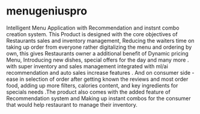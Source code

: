 # menugeniuspro
Intelligent Menu Application with Recommendation and instsnt combo creation system.
This Product is designed with the core objectives of Restaurants sales and
inventory management, Reducing the waiters time on taking up order from
everyone rather digitalizing the menu and ordering by own, this gives Restaurants
owner a additional benefit of Dynamic pricing Menu, Introducing new dishes,
special offers for the day and many more . with super inventory and sales
management integrated with ml/ai recommendation and auto sales increase
features . And on consumer side - ease in selection of order after getting known
the reviews and most order food, adding up more filters, calories content, and key
ingredients for specials needs .The product also comes with the added feature of Recommendation system and
Making up instant combos for the consumer that would help restaurant to
manage their inventory.

